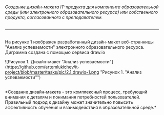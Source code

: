 ###### Создание дизайн-макета IT-продукта для компонента образовательной среды (или электронного образовательного ресурса) или собственного продукта, согласованного с преподавателем.

------------

<br>
На рисунке 1 изображен разработанный дизайн-макет веб-странницы "Анализ успеваемости" электронного образовательного ресурса. Диграмма создана с помощью сервиса draw.io

![Рисунок 1. Дизайн-макет "Анализ успеваемости"](https://github.com/artemlukichev/it-project/blob/master/tasks/pic/2.1.drawio-1.png "Рисунок 1. "Анализ успеваемости"")




<br>
*Создание дизайн-макета - это комплексный процесс, требующий внимания к деталям и понимания потребностей пользователей. Правильный подход к дизайну может значительно повысить эффективность обучения и взаимодействия в образовательной среде.*
